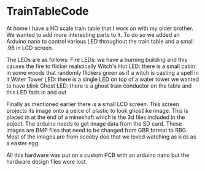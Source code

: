# TrainTableCode
At home I have a HO scale train table that I work on with my older brother. We wanted to add more interesting parts to it. To do so we added an Arduino nano to control various LED throughout the train table and a small .96 in LCD screen.

The LEDs are as follows:
Fire LEDs: we have a burning building and this causes the fire to flicker realstically
Witch's Hut LED: there is a small cabin in some woods that randomly flickers green as if a witch is casting a spell in it
Water Tower LED: there is a single LED on top of a water tower we wanted to have blink
Ghost LED: there is a ghost train conductor on the table and this LED fads in and out

Finally as mentioned earlier there is a small LCD screen. This screen projects its image onto a peice of plastic to look ghostlike image. This is placed in at the end of a mineshaft which is the 3d files included in the poject. The arduino needs to get image data from the SD card. These images are BMP files that need to be changed from GBR format to RBG. Most of the images are from scooby doo that we loved watching as kids as a easter egg.

All this hardware was put on a custom PCB with an arduino nano but the hardware design files were lost.